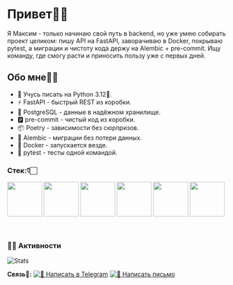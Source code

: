 # Привет🤙🏻

Я Максим - только начинаю свой путь в backend, но уже умею собирать проект целиком: пишу API на FastAPI, заворачиваю в Docker, покрываю pytest, а миграции и чистоту кода держу на Alembic + pre-commit. Ищу команду, где смогу расти и приносить пользу уже с первых дней.

## Обо мне🐱‍💻

- 🐍 Учусь писать на Python 3.12🐍.
- ⚡ FastAPI - быстрый REST из коробки.
- 🐘 PostgreSQL - данные в надёжном хранилище.
- 🅿  pre-commit - чистый код из коробки.
- 📦 Poetry - зависимости без сюрпризов.
- 🔄 Alembic - миграции без потери данных.
- 🐳 Docker - запускается везде.
- 🧪 pytest - тесты одной командой.

### Стек:👇🏻

<p>
  <img src="https://cdn.jsdelivr.net/gh/devicons/devicon/icons/python/python-original.svg" width="80"/>
  <img src="https://cdn.jsdelivr.net/gh/devicons/devicon/icons/postgresql/postgresql-original.svg" width="80"/>
  <img src="https://cdn.jsdelivr.net/gh/devicons/devicon/icons/fastapi/fastapi-original.svg" width="80"/>
  <img src="https://cdn.jsdelivr.net/gh/devicons/devicon/icons/docker/docker-original.svg" width="80"/>
  <img src="https://cdn.jsdelivr.net/gh/devicons/devicon/icons/poetry/poetry-original.svg" width="80"/>
  <img src="https://cdn.jsdelivr.net/gh/devicons/devicon@latest/icons/pytest/pytest-original-wordmark.svg" width="80"/>
          
  &nbsp;

### 🐱‍💻 Активности

![Stats](https://github-readme-stats.vercel.app/api?username=Maxim-Proskurin&show_icons=true&theme=synthwave&custom_title=Maxim)



**Связь📱:**
[![💬 Написать в Telegram](https://img.shields.io/badge/💬-Telegram-26A5E4?style=flat&logo=telegram&logoColor=white)](https://t.me/Tyler_not_Durden)
[![📧 Написать письмо](https://img.shields.io/badge/📧_Написать-D14836?style=flat&logo=gmail&logoColor=white)](https://mail.yandex.ru/compose?mailto=Maxiprsk@yandex.ru)
